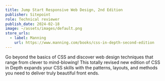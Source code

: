 ```yaml
---
title: Jump Start Responsive Web Design, 2nd Edition
publisher: Sitepoint
role: Technical reviewer
publish_date: 2024-02-18
image: ~/assets/images/default.png
store_urls:
  - label: Manning
    url: https://www.manning.com/books/css-in-depth-second-edition
---
```

Go beyond the basics of CSS and discover web design techniques that range from clever to mind-blowing! This totally revised new edition of CSS in Depth expands your CSS skills with the patterns, layouts, and methods you need to deliver truly beautiful front ends.
